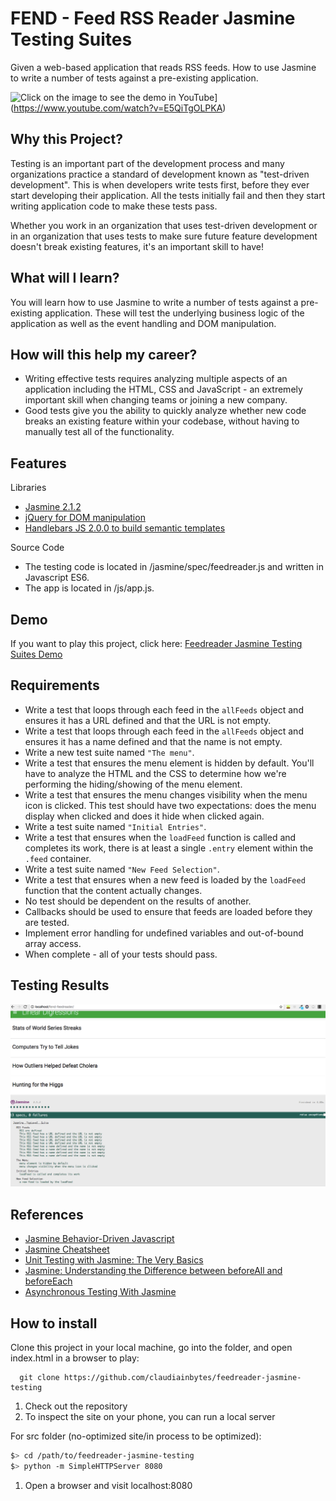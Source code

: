 FEND - Feed RSS Reader Jasmine Testing Suites
===========================================

Given a web-based application that reads RSS feeds. How to use Jasmine to write a number of tests against a pre-existing application.

![Click on the image to see the demo in YouTube](https://img.youtube.com/vi/E5QiTgOLPKA/0.jpg)](https://www.youtube.com/watch?v=E5QiTgOLPKA)

## Why this Project?

Testing is an important part of the development process and many organizations practice a standard of development known as "test-driven development". This is when developers write tests first, before they ever start developing their application. All the tests initially fail and then they start writing application code to make these tests pass.

Whether you work in an organization that uses test-driven development or in an organization that uses tests to make sure future feature development doesn't break existing features, it's an important skill to have!


## What will I learn?

You will learn how to use Jasmine to write a number of tests against a pre-existing application. These will test the underlying business logic of the application as well as the event handling and DOM manipulation.


## How will this help my career?

* Writing effective tests requires analyzing multiple aspects of an application including the HTML, CSS and JavaScript - an extremely important skill when changing teams or joining a new company.
* Good tests give you the ability to quickly analyze whether new code breaks an existing feature within your codebase, without having to manually test all of the functionality.

## Features

Libraries

- [Jasmine 2.1.2](http://jasmine.github.io/)
- [jQuery for DOM manipulation](http://jquery.com/)
- [Handlebars JS 2.0.0 to build semantic templates](http://handlebarsjs.com/)

Source Code

- The testing code is located in  /jasmine/spec/feedreader.js and written in Javascript ES6.
- The app is located in /js/app.js.

## Demo

If you want to play this project, click here: [Feedreader Jasmine Testing Suites Demo](https://claudiainbytes.github.io/feedreader-jasmine-testing)

## Requirements

- Write a test that loops through each feed in the `allFeeds` object and ensures it has a URL defined and that the URL is not empty.
- Write a test that loops through each feed in the `allFeeds` object and ensures it has a name defined and that the name is not empty.
- Write a new test suite named `"The menu"`.
- Write a test that ensures the menu element is hidden by default. You'll have to analyze the HTML and the CSS to determine how we're performing the hiding/showing of the menu element.
- Write a test that ensures the menu changes visibility when the menu icon is clicked. This test should have two expectations: does the menu display when clicked and does it hide when clicked again.
- Write a test suite named `"Initial Entries"`.
- Write a test that ensures when the `loadFeed` function is called and completes its work, there is at least a single `.entry` element within the `.feed` container.
- Write a test suite named `"New Feed Selection"`.
- Write a test that ensures when a new feed is loaded by the `loadFeed` function that the content actually changes.
- No test should be dependent on the results of another.
- Callbacks should be used to ensure that feeds are loaded before they are tested.
- Implement error handling for undefined variables and out-of-bound array access.
- When complete - all of your tests should pass.

## Testing Results

![alt Testing Results](https://github.com/claudiainbytes/feedreader-jasmine-testing/blob/master/about/screenshot.png)

## References

- [Jasmine Behavior-Driven Javascript ](https://jasmine.github.io/)
- [Jasmine Cheatsheet](https://devhints.io/jasmine)
- [Unit Testing with Jasmine: The Very Basics](https://dev.to/aurelkurtula/unit-testing-with-jasmine-the-very-basics-74k)
- [Jasmine: Understanding the Difference between beforeAll and beforeEach](http://breazeal.com/blog/jasmineBefore.html)
- [Asynchronous Testing With Jasmine](https://metabroadcast.com/blog/asynchronous-testing-with-jasmine)

## How to install

Clone this project in your local machine, go into the folder, and open index.html in a browser to play:
```
  git clone https://github.com/claudiainbytes/feedreader-jasmine-testing

```

1. Check out the repository
1. To inspect the site on your phone, you can run a local server

For src folder (no-optimized site/in process to be optimized):

  ```bash
  $> cd /path/to/feedreader-jasmine-testing
  $> python -m SimpleHTTPServer 8080
  ```

1. Open a browser and visit localhost:8080
